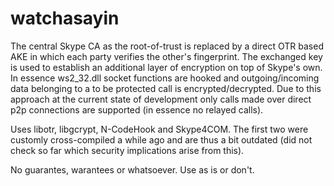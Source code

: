 watchasayin
===========

The central Skype CA as the root-of-trust is replaced by a direct OTR based AKE in which each party verifies the other's fingerprint.
The exchanged key is used to establish an additional layer of encryption on top of Skype's own. In essence ws2_32.dll socket functions are hooked and outgoing/incoming data belonging to a to be protected call is encrypted/decrypted.
Due to this approach at the current state of development only calls made over direct p2p connections are supported (in essence no relayed calls).

Uses libotr, libgcrypt, N-CodeHook and Skype4COM. The first two were customly cross-compiled a while ago and are thus a bit outdated (did not check so far which security implications arise from this).

No guarantes, warantees or whatsoever. Use as is or don't.
